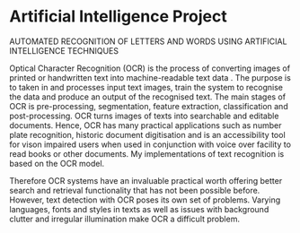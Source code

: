 # Artificial Intelligence Project
AUTOMATED RECOGNITION OF LETTERS AND WORDS USING ARTIFICIAL INTELLIGENCE TECHNIQUES

Optical Character Recognition (OCR) is the process of converting images of printed or handwritten text into machine-readable text data . The purpose is to taken in and processes input text images, train the
system to recognise the data and produce an output of the recognised text. The main stages of OCR is pre-processing, segmentation, feature extraction, classification and post-processing. OCR turns images
of texts into searchable and editable documents. Hence, OCR has many practical applications such as number plate recognition, historic document digitisation and is an accessibility tool for vison impaired
users when used in conjunction with voice over facility to read books or other documents. My implementations of text recognition is based on the OCR model.

Therefore OCR systems have an invaluable practical worth offering better search and retrieval functionality that has not been possible before. However, text detection with OCR poses its own set of
problems. Varying languages, fonts and styles in texts as well as issues with background clutter and irregular illumination make OCR a difficult problem.

